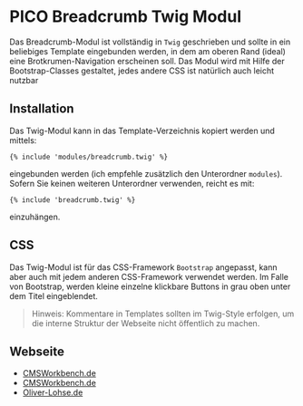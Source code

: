# PICO Breadcrumb Twig Modul #

Das Breadcrumb-Modul ist vollständig in `Twig` geschrieben und sollte in ein beliebiges Template eingebunden werden, in dem am oberen Rand (ideal) eine Brotkrumen-Navigation erscheinen soll. Das Modul wird mit Hilfe der Bootstrap-Classes gestaltet, jedes andere CSS ist natürlich auch leicht nutzbar

## Installation ##

Das Twig-Modul kann in das Template-Verzeichnis kopiert werden und mittels:

    {% include 'modules/breadcrumb.twig' %}

eingebunden werden (ich empfehle zusätzlich den Unterordner `modules`). Sofern Sie keinen weiteren Unterordner verwenden, reicht es mit:

    {% include 'breadcrumb.twig' %}

einzuhängen.

## CSS ##

Das Twig-Modul ist für das CSS-Framework `Bootstrap` angepasst, kann aber auch mit jedem anderen CSS-Framework verwendet werden. Im Falle von Bootstrap, werden kleine einzelne klickbare Buttons in grau oben unter dem Titel eingeblendet.

>Hinweis: Kommentare in Templates sollten im Twig-Style erfolgen, um die interne Struktur der Webseite nicht öffentlich zu machen.

## Webseite ##

- [CMSWorkbench.de](https://cmsworkbench.de/pico/twig/)
- [CMSWorkbench.de](https://cmsworkbench.de)
- [Oliver-Lohse.de](http://oliver-lohse.de)
